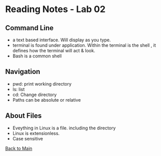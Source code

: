 # Reading Notes - Lab 02

## Command Line
- a text based interface. Will display as you type.
- terminal is found under application. Within the terminal is the shell , it defines how the terminal will act & look. 
- Bash is a common shell

## Navigation
- pwd: print working directory
- ls: list
- cd: Change directory
- Paths can be absolute or relative

## About Files
- Eveything in Linux is a file. including the directory
- Linux is extensionless. 
- Case sensitive

[Back to Main](README.md)